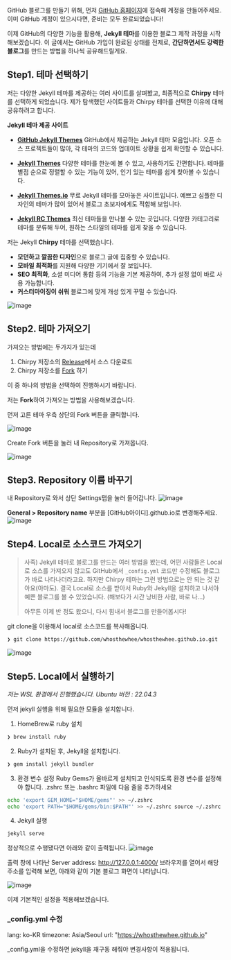 GitHub 블로그를 만들기 위해, 먼저 [GitHub 홈페이지](https://github.com/)에 접속해 계정을 만들어주세요. 이미 GitHub 계정이 있으시다면, 준비는 모두 완료되었습니다!

이제 GitHub의 다양한 기능을 활용해, **Jekyll 테마**를 이용한 블로그 제작 과정을 시작해보겠습니다. 이 글에서는 GitHub 가입이 완료된 상태를 전제로, **간단하면서도 강력한 블로그**를 만드는 방법을 하나씩 공유해드릴게요.

## Step1. 테마 선택하기
저는 다양한 Jekyll 테마를 제공하는 여러 사이트를 살펴봤고, 최종적으로 **Chirpy** 테마를 선택하게 되었습니다. 제가 탐색했던 사이트들과 Chirpy 테마를 선택한 이유에 대해 공유하려고 합니다.

**Jekyll 테마 제공 사이트**
-   **[GitHub Jekyll Themes](https://github.com/topics/jekyll-theme)**
GitHub에서 제공하는 Jekyll 테마 모음입니다. 오픈 소스 프로젝트들이 많아, 각 테마의 코드와 업데이트 상황을 쉽게 확인할 수 있습니다.
    
-   **[Jekyll Themes](http://jekyllthemes.org/)** 
다양한 테마를 한눈에 볼 수 있고, 사용하기도 간편합니다. 테마를 별점 순으로 정렬할 수 있는 기능이 있어, 인기 있는 테마를 쉽게 찾아볼 수 있습니다.
    
-   **[Jekyll Themes.io](https://jekyllthemes.io/free)** 
무료 Jekyll 테마를 모아놓은 사이트입니다. 예쁘고 심플한 디자인의 테마가 많이 있어서 블로그 초보자에게도 적합해 보입니다.
    
-   **[Jekyll RC Themes](http://themes.jekyllrc.org/)**
최신 테마들을 만나볼 수 있는 곳입니다. 다양한 카테고리로 테마를 분류해 두어, 원하는 스타일의 테마를 쉽게 찾을 수 있습니다.

저는 Jekyll **Chirpy** 테마를 선택했습니다.

-   **모던하고 깔끔한 디자인**으로 블로그 글에 집중할 수 있습니다.
-   **모바일 최적화**를 지원해 다양한 기기에서 잘 보입니다.
-   **SEO 최적화**, 소셜 미디어 통합 등의 기능을 기본 제공하여, 추가 설정 없이 바로 사용 가능합니다.
-   **커스터마이징이 쉬워** 블로그에 맞게 개성 있게 꾸밀 수 있습니다.

![image](https://github.com/user-attachments/assets/49a31b41-94c7-4b4d-a743-69bc6a0aedd2)


## Step2. 테마 가져오기
가져오는 방법에는 두가지가 있는데

1.  Chirpy 저장소의  [Release](https://github.com/cotes2020/jekyll-theme-chirpy/releases)에서 소스 다운로드
2.  Chirpy 저장소를  [Fork](https://github.com/cotes2020/jekyll-theme-chirpy/fork) 하기 

이 중 하나의 방법을 선택하여 진행하시기 바랍니다.

저는 **Fork**하여 가져오는 방법을 사용해보겠습니다.

먼저 고른 테마 우측 상단의 Fork 버튼을 클릭합니다.

![image](https://github.com/user-attachments/assets/bd1b8cf1-4d34-46c8-9a5e-9c99b46f160b)

Create Fork 버튼을 눌러 내 Repository로 가져옵니다.

![image](https://github.com/user-attachments/assets/e8817df6-c10f-469b-97a3-2eb6a5871eb9)

## Step3. Repository 이름 바꾸기
내 Repository로 와서 상단 Settings탭을 눌러 들어갑니다.
![image](https://github.com/user-attachments/assets/f7c72237-76e1-47ab-a8f7-765b55b76c19)

**General > Repository name** 부분을 [GitHub아이디].github.io로 변경해주세요.
![image](https://github.com/user-attachments/assets/d74f4ef6-d5ef-4c6d-90b8-e22b9d053797)


## Step4. Local로 소스코드 가져오기

> 사족) Jekyll 테마로 블로그를 만드는 여러 방법을 봤는데, 어떤 사람들은 Local로 소스를 가져오지 않고도 GitHub에서 `_config.yml` 코드만 수정해도 블로그가 바로 나타나더라고요. 하지만 Chirpy 테마는 그런 방법으로는 안 되는 것 같아요(아마도). 결국 Local로 소스를 받아서 Ruby와 Jekyll을 설치하고 나서야 예쁜 블로그를 볼 수 있었습니다. (해보다가 시간 낭비한 사람, 바로 나...)
>
> 아무튼 이제 반 정도 왔으니, 다시 힘내서 블로그를 만들어봅시다!

git clone을 이용해서 local로 소스코드를 복사해옵니다.
```bash
❯ git clone https://github.com/whosthewhee/whosthewhee.github.io.git
```

![image](https://github.com/user-attachments/assets/f86334f1-0855-4a64-8ad3-2c6f3a56ffc5)

## Step5. Local에서 실행하기

*저는 WSL 환경에서 진행했습니다.
Ubuntu 버전 : 22.04.3*

먼저 jekyll 실행을 위해 필요한 모듈을 설치합니다.
1. HomeBrew로 ruby 설치
```bash
❯ brew install ruby
```
2. Ruby가 설치된 후, Jekyll을 설치합니다.
```bash 
❯ gem install jekyll bundler
```

3. 환경 변수 설정
Ruby Gems가 올바르게 설치되고 인식되도록 환경 변수를 설정해야 합니다. .zshrc 또는 .bashrc 파일에 다음 줄을 추가하세요
```bash 
echo 'export GEM_HOME="$HOME/gems"' >> ~/.zshrc
echo 'export PATH="$HOME/gems/bin:$PATH"' >> ~/.zshrc source ~/.zshrc
```

4. Jekyll 실행
```bash 
jekyll serve
```
정상적으로 수행됐다면 아래와 같이 출력됩니다.
![image](https://github.com/user-attachments/assets/851909be-8b68-44a4-a378-80cf52e24637)

 출력 창에 나타난 Server address: http://127.0.0.1:4000/
브라우저를 열어서 해당 주소를 입력해 보면, 아래와 같이 기본 블로그 화면이 나타납니다.

![image](https://github.com/user-attachments/assets/e63a6db3-a80f-4a51-bb20-6664a3be4abf)

이제 기본적인 설정을 적용해보겠습니다.

### _config.yml 수정
lang: ko-KR
timezone: Asia/Seoul
url: "https://whosthewhee.github.io"

_config.yml을 수정하면 jekyll을 재구동 해줘야 변경사항이 적용됩니다.